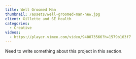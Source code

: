 ```yaml
---
title: Well Groomed Man
thumbnail: /assets/well-groomed-man-new.jpg
client: Gillette and SE Health
categories:
  - Creative
videos:
  - https://player.vimeo.com/video/940073566?h=1579b103f7
---
```


Need to write something about this project in this section.
